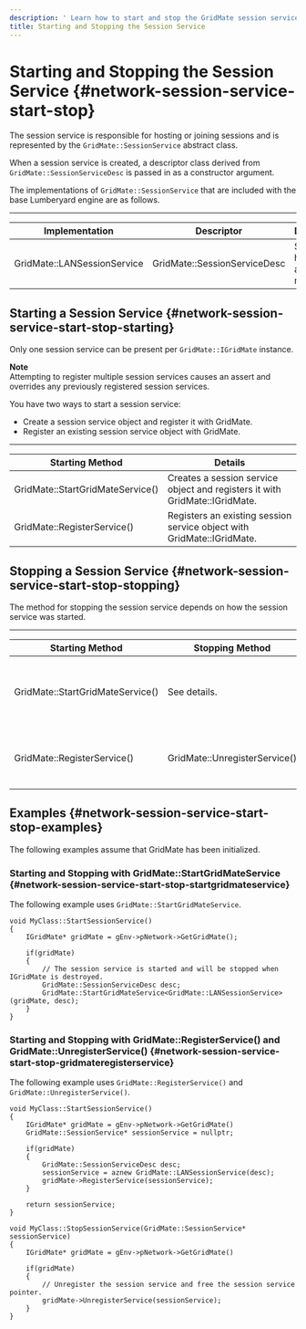 ```yaml
---
description: ' Learn how to start and stop the GridMate session service in &ALYlong;. '
title: Starting and Stopping the Session Service
---
```

# Starting and Stopping the Session Service {#network-session-service-start-stop}

The session service is responsible for hosting or joining sessions and is represented by the `GridMate::SessionService` abstract class\.

When a session service is created, a descriptor class derived from `GridMate::SessionServiceDesc` is passed in as a constructor argument\.

The implementations of `GridMate::SessionService` that are included with the base Lumberyard engine are as follows\.


****  

| Implementation | Descriptor | Description | 
| --- | --- | --- | 
| GridMate::LANSessionService | GridMate::SessionServiceDesc | Sessions hosted over a local area network\. | 

## Starting a Session Service {#network-session-service-start-stop-starting}

Only one session service can be present per `GridMate::IGridMate` instance\.

**Note**  
Attempting to register multiple session services causes an assert and overrides any previously registered session services\.

You have two ways to start a session service:
+ Create a session service object and register it with GridMate\.
+ Register an existing session service object with GridMate\.


****  

| Starting Method | Details | 
| --- | --- | 
| GridMate::StartGridMateService\(\) | Creates a session service object and registers it with GridMate::IGridMate\. | 
| GridMate::RegisterService\(\) | Registers an existing session service object with GridMate::IGridMate\. | 

## Stopping a Session Service {#network-session-service-start-stop-stopping}

The method for stopping the session service depends on how the session service was started\.


****  

| Starting Method | Stopping Method | Details | 
| --- | --- | --- | 
| GridMate::StartGridMateService\(\) | See details\. | The session service is stopped when GridMate::IGridMate is destroyed by using the GridMate::GridMateDestroy\(\) method\. | 
| GridMate::RegisterService\(\) | GridMate::UnregisterService\(\) | The session is service is stopped and memory freed when GridMate::UnregisterService\(\) is called\. | 

## Examples {#network-session-service-start-stop-examples}

The following examples assume that GridMate has been initialized\.

### Starting and Stopping with GridMate::StartGridMateService {#network-session-service-start-stop-startgridmateservice}

The following example uses `GridMate::StartGridMateService`\.

```
void MyClass::StartSessionService()
{
    IGridMate* gridMate = gEnv->pNetwork->GetGridMate();

    if(gridMate)
    {
        // The session service is started and will be stopped when IGridMate is destroyed.
        GridMate::SessionServiceDesc desc;
        GridMate::StartGridMateService<GridMate::LANSessionService>(gridMate, desc);
    }
}
```

### Starting and Stopping with GridMate::RegisterService\(\) and GridMate::UnregisterService\(\) {#network-session-service-start-stop-gridmateregisterservice}

The following example uses `GridMate::RegisterService()` and `GridMate::UnregisterService()`\.

```
void MyClass::StartSessionService()
{
    IGridMate* gridMate = gEnv->pNetwork->GetGridMate()
    GridMate::SessionService* sessionService = nullptr;

    if(gridMate)
    {
        GridMate::SessionServiceDesc desc;
        sessionService = aznew GridMate::LANSessionService(desc);
        gridMate->RegisterService(sessionService);
    }

    return sessionService;
}

void MyClass::StopSessionService(GridMate::SessionService* sessionService)
{
    IGridMate* gridMate = gEnv->pNetwork->GetGridMate()

    if(gridMate)
    {
        // Unregister the session service and free the session service pointer.
        gridMate->UnregisterService(sessionService);
    }
}
```